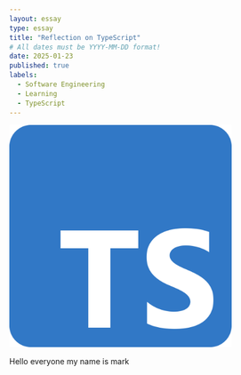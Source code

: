 ```yaml
---
layout: essay
type: essay
title: "Reflection on TypeScript"
# All dates must be YYYY-MM-DD format!
date: 2025-01-23
published: true
labels:
  - Software Engineering
  - Learning
  - TypeScript
---
```


<img width="400px" class="rounded float-start pe-4" src="../img/reflect-ts/TypeScriptSquare.png">

Hello everyone my name is mark
